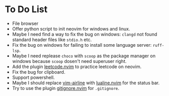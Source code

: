 # To Do List

* File browser
* Offer python script to init neovim for windows and linux.
* Maybe I need find a way to fix the bug on windows: `clangd` not found standard header files like `stdio.h` etc.
* Fix the bug on windows for failing to install some language server: `ruff-lsp`.
* Maybe I need replease `choco` with `scoop` as the package manager on windows because `scoop` dosen't need superuser right.
* Add the plugin [leetcode.nvim](https://github.com/kawre/leetcode.nvim.git) to practice leetcode on neovim.
* Fix the bug for clipboard.
* Support powershell.
* Maybe I should replace [vim-airline](https://github.com/vim-airline/vim-airline.git) with [lualine.nvim](https://github.com/nvim-lualine/lualine.nvim.git) for the status bar.
* Try to use the plugin [gitignore.nvim](https://github.com/wintermute-cell/gitignore.nvim.git) for `.gitignore`.

